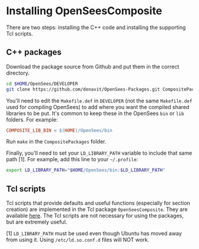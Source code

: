 # Installing OpenSeesComposite

There are two steps: installing the C++ code and installing the supporting Tcl scripts.

## C++ packages

Download the package source from Github and put them in the correct directory.

```sh
cd $HOME/OpenSees/DEVELOPER
git clone https://github.com/denavit/OpenSees-Packages.git CompositePackages
```

You'll need to edit the `Makefile.def` in `DEVELOPER` (not the same `Makefile.def` used for compiling OpenSees) to add where you want the compiled shared libraries to be put. It's common to keep these in the OpenSees `bin` or `lib` folders. For example:

```Makefile
COMPOSITE_LIB_BIN = $(HOME)/OpenSees/bin
```

Run `make` in the `CompositePackages` folder.

Finally, you'll need to set your `LD_LIBRARY_PATH` variable to include that same path [1]. For example, add this line to your `~/.profile`:

```sh
export LD_LIBRARY_PATH="$HOME/OpenSees/bin:$LD_LIBRARY_PATH"
```

## Tcl scripts

Tcl scripts that provide defaults and useful functions (especially for section creation) are implemented in the Tcl package `OpenSeesComposite`. They are available [here](https://github.com/denavit/OpenSees-Tcl-Scripts). The Tcl scripts are not necessary for using the packages, but are extremely useful.

[1] `LD_LIBRARY_PATH` must be used even though Ubuntu has moved away from using it. Using `/etc/ld.so.conf.d` files will NOT work.